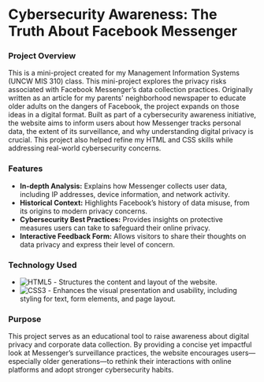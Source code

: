 # Cybersecurity Awareness: The Truth About Facebook Messenger
### Project Overview  
This is a mini-project created for my Management Information Systems (UNCW MIS 310) class. This mini-project explores the privacy risks associated with Facebook Messenger’s data collection practices. Originally written as an article for my parents' neighborhood newspaper to educate older adults on the dangers of Facebook, the project expands on those ideas in a digital format. Built as part of a cybersecurity awareness initiative, the website aims to inform users about how Messenger tracks personal data, the extent of its surveillance, and why understanding digital privacy is crucial. This project also helped refine my HTML and CSS skills while addressing real-world cybersecurity concerns.  

### Features  
- **In-depth Analysis:** Explains how Messenger collects user data, including IP addresses, device information, and network activity.  
- **Historical Context:** Highlights Facebook’s history of data misuse, from its origins to modern privacy concerns.  
- **Cybersecurity Best Practices:** Provides insights on protective measures users can take to safeguard their online privacy.  
- **Interactive Feedback Form:** Allows visitors to share their thoughts on data privacy and express their level of concern.  

### Technology Used  
- ![HTML5](https://img.shields.io/badge/html5-%23E34F26.svg?style=flat-square&logo=html5&logoColor=white) - Structures the content and layout of the website.  
- ![CSS3](https://img.shields.io/badge/css3-%231572B6.svg?style=flat-square&logo=css3&logoColor=white) - Enhances the visual presentation and usability, including styling for text, form elements, and page layout.  

### Purpose  
This project serves as an educational tool to raise awareness about digital privacy and corporate data collection. By providing a concise yet impactful look at Messenger’s surveillance practices, the website encourages users—especially older generations—to rethink their interactions with online platforms and adopt stronger cybersecurity habits.
